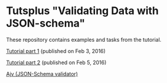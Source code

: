 # Tutsplus "Validating Data with JSON-schema"

These repository contains examples and tasks from the tutorial.


[Tutorial part 1](http://code.tutsplus.com/tutorials/validating-data-with-json-schema-part-1--cms-25343) (published on Feb 3, 2016)

[Tutorial part 2](http://code.tutsplus.com/tutorials/validating-data-with-json-schema-part-2--cms-25640) (published on Feb 5, 2016)

[Ajv (JSON-Schema validator)](https://github.com/epoberezkin/ajv)
